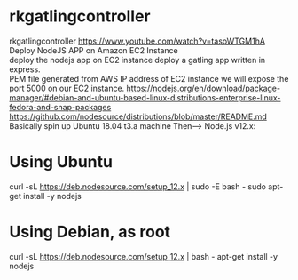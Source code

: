 # rkgatlingcontroller
rkgatlingcontroller
https://www.youtube.com/watch?v=tasoWTGM1hA  
Deploy NodeJS APP on Amazon EC2 Instance  
deploy the nodejs app on EC2 instance 
deploy a gatling app  written in express.  
PEM file generated from AWS IP address of EC2 instance we will expose the port 5000 on our EC2 instance. https://nodejs.org/en/download/package-manager/#debian-and-ubuntu-based-linux-distributions-enterprise-linux-fedora-and-snap-packages https://github.com/nodesource/distributions/blob/master/README.md  
Basically spin up   Ubuntu 18.04 t3.a machine
Then-->  Node.js v12.x: 
# Using Ubuntu 
curl -sL https://deb.nodesource.com/setup_12.x | sudo -E bash -
sudo apt-get install -y nodejs 
# Using Debian, as root 
curl -sL https://deb.nodesource.com/setup_12.x | bash - 
apt-get install -y nodejs
